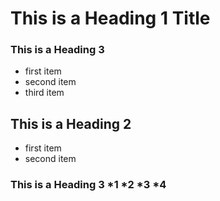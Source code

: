 
#     This is a Heading 1 Title

### This is a Heading 3
* first item
* second item
* third item

##   This is a Heading 2
* first item
* second item

### This is a Heading 3 *1 *2 *3 *4

